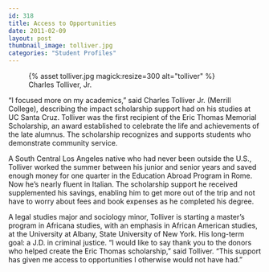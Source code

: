 ```yaml
---
id: 318
title: Access to Opportunities
date: 2011-02-09
layout: post
thumbnail_image: tolliver.jpg
categories: "Student Profiles"
---
```

<figure class="inline-image right">
{% asset tolliver.jpg magick:resize=300 alt="tolliver" %}<figcaption>Charles Tolliver, Jr.</figcaption></figure>

“I focused more on my academics,” said Charles Tolliver Jr. (Merrill College), describing the impact scholarship support had on his studies at UC Santa Cruz. Tolliver was the first recipient of the Eric Thomas Memorial Scholarship, an award established to celebrate the life and achievements of the late alumnus. The scholarship recognizes and supports students who demonstrate community service.

A South Central Los Angeles native who had never been outside the U.S., Tolliver worked the summer between his junior and senior years and saved enough money for one quarter in the Education Abroad Program in Rome. Now he&#8217;s nearly fluent in Italian. The scholarship support he received supplemented his savings, enabling him to get more out of the trip and not have to worry about fees and book expenses as he completed his degree.

A legal studies major and sociology minor, Tolliver is starting a master’s program in Africana studies, with an emphasis in African American studies, at the University at Albany, State University of New York. His long-term goal: a J.D. in criminal justice. “I would like to say thank you to the donors who helped create the Eric Thomas scholarship,” said Tolliver. “This support has given me access to opportunities I otherwise would not have had.”
